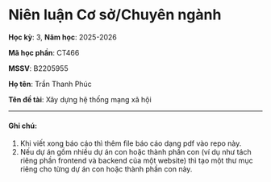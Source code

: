 # Niên luận Cơ sở/Chuyên ngành

**Học kỳ**: 3, **Năm học**: 2025-2026

**Mã học phần**: CT466

**MSSV**: B2205955

**Họ tên**: Trần Thanh Phúc

**Tên đề tài**: Xây dựng hệ thống mạng xã hội

---

#### Ghi chú:

1. Khi viết xong báo cáo thì thêm file báo cáo dạng pdf vào repo này.
2. Nếu dự án gồm nhiều dự án con hoặc thành phần con (ví dụ như tách riêng phần frontend và backend của một website) thì tạo một thư mục riêng cho từng dự án con hoặc thành phần con này.
